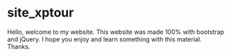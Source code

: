 # site_xptour

Hello, welcome to my website. This website was made 100% with bootstrap and jQuery. I hope you enjoy and learn something with this material. Thanks.
